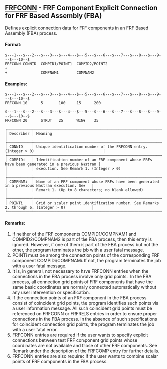 ## [FRFCONN](https://nexus.hexagon.com/documentationcenter/bundle/MSC_Nastran_2022.4/page/Nastran_Combined_Book/qrg/bulkfgil/TOC.FRFCONN.xhtml) - FRF Component Explicit Connection for FRF Based Assembly (FBA)

Defines explicit connection data for FRF components in an FRF Based Assembly (FBA) process.

#### Format:

```nastran
$---1---$---2---$---3---$---4---$---5---$---6---$---7---$---8---$---9---$---10--$
FRFCONN CONNID  COMPID1/POINT1  COMPID2/POINT2                          +       
+               COMPNAM1        COMPNAM2                                        
```

#### Examples:

```nastran
$---1---$---2---$---3---$---4---$---5---$---6---$---7---$---8---$---9---$---10--$
FRFCONN 10      5       100     15      200                                     
```

```nastran
$---1---$---2---$---3---$---4---$---5---$---6---$---7---$---8---$---9---$---10--$
FRFCONN 20      STRUT   25      WING    35                                      
```

```text
┌───────────┬────────────────────────────────────────────────────────────────────────────────────────────────┐
│ Describer │ Meaning                                                                                        │
├───────────┼────────────────────────────────────────────────────────────────────────────────────────────────┤
│ CONNID    │ Unique identification number of the FRFCONN entry. (Integer > 0)                               │
├───────────┼────────────────────────────────────────────────────────────────────────────────────────────────┤
│ COMPIDi   │ Identification number of an FRF component whose FRFs have been generated in a previous Nastran │
│           │ execution. See Remark 1. (Integer > 0)                                                         │
├───────────┼────────────────────────────────────────────────────────────────────────────────────────────────┤
│ COMPNAMi  │ Name of an FRF component whose FRFs have been generated in a previous Nastran execution. See   │
│           │ Remark 1. (Up to 8 characters; no blank allowed)                                               │
├───────────┼────────────────────────────────────────────────────────────────────────────────────────────────┤
│ POINTi    │ Grid or scalar point identification number. See Remarks 2. through 6. (Integer > 0)            │
└───────────┴────────────────────────────────────────────────────────────────────────────────────────────────┘
```

#### Remarks:

1. If neither of the FRF components COMPID1/COMPNAM1 and COMPID2/COMPNAM2 is part of the FBA process, then this entry is ignored. However, if one of them is part of the FBA process but not the other, the program terminates the job with a user fatal message.
2. POINTi must be among the connection points of the corresponding FRF component COMPIDi/COMPNAMi. If not, the program terminates the job with a user fatal message.
3. It is, in general, not necessary to have FRFCONN entries when the connections in the FBA process involve only grid points.  In the FBA process, all connection grid points of FRF components that have the same basic coordinates are normally connected automatically without any user intervention or specification.
4. If the connection points of an FRF component in the FBA process consist of coincident grid points, the program identifies such points via a user information message. All such coincident grid points must be referenced on FRFCONN or FRFRELS entries in order to ensure proper connections in the FBA process. In the absence of such specifications for coincident connection grid points, the program terminates the job with a user fatal error.
5. FRFCONN entries are required if the user wants to specify explicit connections between test FRF component grid points whose coordinates are not available and those of other FRF components. See Remark   under the description of the FRFCOMP entry for further details.
6. FRFCONN entries are also required if the user wants to combine scalar points of FRF components in the FBA process.
